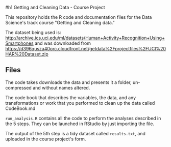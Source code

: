 #h1 Getting and Cleaning Data - Course Project


This repository holds the R code and documentation files for the Data Science's track course "Getting and Cleaning data."

The dataset being used is: http://archive.ics.uci.edu/ml/datasets/Human+Activity+Recognition+Using+Smartphones and was downloaded from https://d396qusza40orc.cloudfront.net/getdata%2Fprojectfiles%2FUCI%20HAR%20Dataset.zip 

## Files

The code takes downloads the data and presents it a folder, un-compressed and without names altered.

The code book that describes the variables, the data, and any transformations or work that you performed to clean up the data called CodeBook.md

`run_analysis.R` contains all the code to perform the analyses described in the 5 steps. They can be launched in RStudio by just importing the file.

The output of the 5th step is a tidy dataset called `results.txt`, and uploaded in the course project's form.